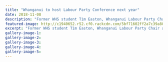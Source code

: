 ```yaml
---
title: "Whanganui to host Labour Party Conference next year"
date: 2018-11-08
description: "Former WHS student Tim Easton, Whanganui Labour Party Chair and Spokesperson..."
featured-image: http://c1940652.r52.cf0.rackcdn.com/5bf71602ff2a7c39a8000b89/Tim-Easton-ex--280-RCP-8-Nov-2018.jpg
excerpt: "Former WHS student Tim Easton, Whanganui Labour Party Chair and Spokesperson."
gallery-image-1: 
gallery-image-2: 
gallery-image-3: 
gallery-image-4: 
gallery-image-5: 
---
```

